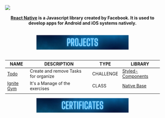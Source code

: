 <img src="./Assets/react-native.gif">

<p align="center"> 
  <strong>
    <a href="https://reactnative.dev/" target=_blank>React Native</a> is a Javascript library created by Facebook. It is used to develop apps for Android and iOS systems natively.
  </strong>
</p>

<br/>
<div align="center">
<img src="./Assets/Projects.svg" width="300px">
</div>
<br/>

<table>
    <thead>
        <tr>
            <th>NAME</th>
            <th>DESCRIPTION</th>
            <th>TYPE</th>
            <th>LIBRARY</th>
        </tr>
    </thead>
    <tbody>
        <tr>
            <td><a href="https://github.com/JhonatanBS/Ignite-Todo-mobile" target="_blank">Todo</a></td>
            <td>Create and remove Tasks for organize</td>
            <td>CHALLENGE</td>
            <td><a href="https://styled-components.com/">Styled-Components</a></td>
        </tr>
        <tr>
            <td><a href="https://github.com/JhonatanBS/ReactNative/tree/main/Classes/ignitegym" target="_blank">Ignite Gym</a></td>
            <td>It's a Manage of the exercises</td>
            <td>CLASS</td>
            <td><a href="https://nativebase.io/">Native Base</a></td>
        </tr>
        <tr>
            <td></td>
            <td></td>
             <td></td>
        </tr>
    </tbody>
</table>


<div align="center">
<img src="./Assets/Certificates.svg" width="300px">
</div>
